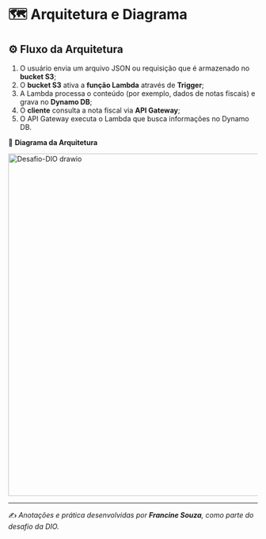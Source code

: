 # 🗺️ Arquitetura e Diagrama

## ⚙️ Fluxo da Arquitetura

1. O usuário envia um arquivo JSON ou requisição que é armazenado no **bucket S3**;
2. O **bucket S3** ativa a **função Lambda** através de **Trigger**;
3. A Lambda processa o conteúdo (por exemplo, dados de notas fiscais) e grava no **Dynamo DB**;
4. O **cliente** consulta a nota fiscal via **API Gateway**;
5. O API Gateway executa o Lambda que busca informações no Dynamo DB.

🧩 **Diagrama da Arquitetura**

<img width="741" height="691" alt="Desafio-DIO drawio" src="https://github.com/user-attachments/assets/770221f4-6c6f-4a70-b44c-9639e6d4c251" />

---

✍️ *Anotações e prática desenvolvidas por **Francine Souza**, como parte do desafio da DIO.*
